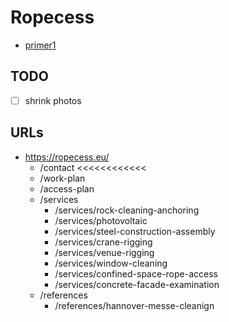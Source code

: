 # Ropecess

- [primer1](https://ropeaccess.se/)

## TODO

- [ ] shrink photos

## URLs

- https://ropecess.eu/
  - /contact <<<<<<<<<<<<
  - /work-plan
  - /access-plan
  - /services
    - /services/rock-cleaning-anchoring
    - /services/photovoltaic
    - /services/steel-construction-assembly
    - /services/crane-rigging
    - /services/venue-rigging
    - /services/window-cleaning
    - /services/confined-space-rope-access
    - /services/concrete-facade-examination
  - /references
    - /references/hannover-messe-cleanign
